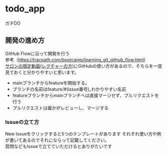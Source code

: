 
# todo_app
ガチDO

## 開発の進め方
GitHub Flowに沿って開発を行う  
参考（https://tracpath.com/bootcamp/learning_git_github_flow.html)  
[サロンの限定動画(レクチャーの方)](https://vimeo.com/showcase/7431597/video/441969458)にGitHubの使い方があるので、そちらを一度見ておくと分かりやすいと思います。  

- mainブランチからfeatureを開始する。
- ブランチの名前はfeature/#(issue番号)_わかりやすい名前
- featureブランチからmainブランチへは直接マージせず、プルリクエストを行う
- プルリクエストは誰かがレビューし、マージする

### Issueの立て方
New Issueをクリックすると5つのテンプレートがあります
それぞれ使い方や例が書いてあるのでそれにならって記載してください。  
質問などもIssueで立てていただけるとありがたいです  
